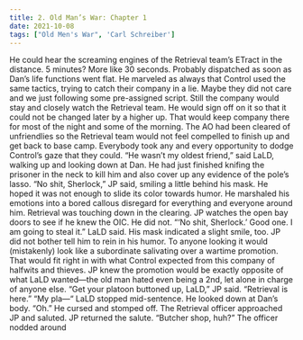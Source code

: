 ```yaml
---
title: 2. Old Man’s War: Chapter 1
date: 2021-10-08
tags: ["Old Men's War", 'Carl Schreiber']
---
```


He could hear the screaming engines of the Retrieval team’s ETract in the distance. 5 minutes? More like 30 seconds. Probably dispatched as soon as Dan’s life functions went flat. He marveled as always that Control used the same tactics, trying to catch their company in a lie. Maybe they did not care and we just following some pre-assigned script. Still the company would stay and closely watch the Retrieval team. He would sign off on it so that it could not be changed later by a higher up. That would keep company there for most of the night and some of the morning. The AO had been cleared of unfriendlies so the Retrieval team would not feel compelled to finish up and get back to base camp. Everybody took any and every opportunity to dodge Control’s gaze that they could. “He wasn’t my oldest friend,” said LaLD, walking up and looking down at Dan. He had just finished knifing the prisoner in the neck to kill him and also cover up any evidence of the pole’s lasso. “No shit, Sherlock,” JP said, smiling a little behind his mask. He hoped it was not enough to slide its color towards humor. He marshaled his emotions into a bored callous disregard for everything and everyone around him. Retrieval was touching down in the clearing. JP watches the open bay doors to see if he knew the OIC. He did not. “‘No shit, Sherlock.’ Good one. I am going to steal it.” LaLD said. His mask indicated a slight smile, too. JP did not bother tell him to rein in his humor. To anyone looking it would (mistakenly) look like a subordinate salivating over a wartime promotion. That would fit right in with what Control expected from this company of halfwits and thieves. JP knew the promotion would be exactly opposite of what LaLD wanted—the old man hated even being a 2nd, let alone in charge of anyone else. “Get your platoon buttoned up, LaLD,” JP said. “Retrieval is here.” “My pla—“ LaLD stopped mid-sentence. He looked down at Dan’s body. “Oh.” He cursed and stomped off. The Retrieval officer approached JP and saluted. JP returned the salute. “Butcher shop, huh?” The officer nodded around
